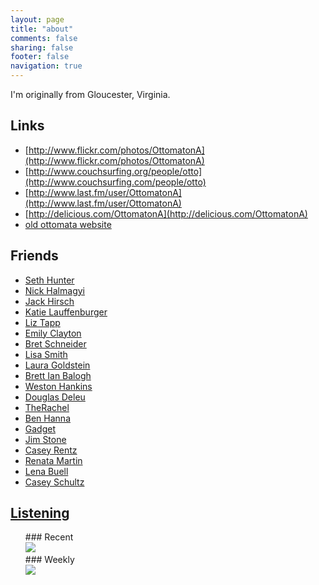```yaml
---
layout: page
title: "about"
comments: false
sharing: false
footer: false
navigation: true
---
```



I'm originally from Gloucester, Virginia.

## Links

* [http://www.flickr.com/photos/OttomatonA](http://www.flickr.com/photos/OttomatonA)
* [http://www.couchsurfing.org/people/otto](http://www.couchsurfing.com/people/otto)
* [http://www.last.fm/user/OttomatonA](http://www.last.fm/user/OttomatonA)
* [http://delicious.com/OttomatonA](http://delicious.com/OttomatonA)
* [old ottomata website](http://old.ottomata.com)

## Friends

* [Seth Hunter](http://perspectum.com)
* [Nick Halmagyi](http://theory.uchicago.edu/~halmagyi/)
* [Jack Hirsch](http://blog.ojacko.com)
* [Katie Lauffenburger](http://www.katielauffenburger.com)
* [Liz Tapp](http://liztapp.com)
* [Emily Clayton](http://emilyclayton.net)
* [Bret Schneider](http://yourfavoriteambiguities.com/)
* [Lisa Smith](http://lisasmith.org)
* [Laura Goldstein](http://www.brokeneggs.org)
* [Brett Ian Balogh](http://www.artisticresearchlabs.com/menu.html)
* [Weston Hankins](http://www.westonhankins.com)
* [Douglas Deleu](http://www.betaindustries.be/india)
* [TheRachel](http://rach0910.livejournal.com)
* [Ben Hanna](http://www.benhanna.com/blog)
* [Gadget](http://atonespleasure.blogspot.com/)
* [Jim Stone](http://www.fliptophead.com/blog/main/index.html)
* [Casey Rentz](http://wonderingaroundtheuniverse.blogspot.com)
* [Renata Martin](http://renatamartin.com)
* [Lena Buell](http://lenagainstme.tumblr.com)
* [Casey Schultz](http://www.alaskacasey.com)

## [Listening](http://www.last.fm/user/OttomatonA)

<ul style="list-style: none;">
<li>
### Recent
</li>
<li><a href="http://www.last.fm/user/OttomatonA/charts?rangetype=week&subtype=tracks"><img src="http://imagegen.last.fm/MinimalWhiteWide/recenttracks/4/OttomatonA.gif" border="0" /></a>
</li>

<li>
### Weekly
</li>
<li><a href="http://www.last.fm/user/OttomatonA/charts?rangetype=week&subtype=artists"><img src="http://imagegen.last.fm/MinimalWhiteWide/artists/4/OttomatonA.gif" border="0"/></a>
</li>
</ul>
